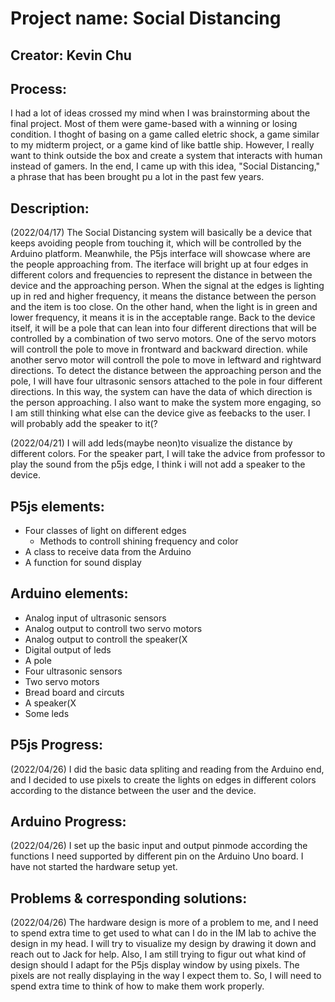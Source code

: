 # Project name: Social Distancing
## Creator: Kevin Chu

## Process: 
I had a lot of ideas crossed my mind when I was brainstorming about the final project. Most of them were game-based with a winning or losing condition. I thoght of basing on a game called eletric shock, a game similar to my midterm project, or a game kind of like battle ship. However, I really want to think outside the box and create a system that interacts with human instead of gamers. In the end, I came up with this idea, "Social Distancing," a phrase that has been brought pu a lot in the past few years.

## Description:
(2022/04/17) 
The Social Distancing system will basically be a device that keeps avoiding people from touching it, which will be controlled by the Arduino platform. Meanwhile, the P5js interface will showcase where are the people approaching from. The iterface will bright up at four edges in different colors and frequencies to represent the distance in between the device and the approaching person. When the signal at the edges is lighting up in red and higher frequency, it means the distance between the person and the item is too close. On the other hand, when the light is in green and lower frequency, it means it is in the acceptable range. Back to the device itself, it will be a pole that can lean into four different directions that will be controlled by a combination of two servo motors. One of the servo motors will controll the pole to move in frontward and backward direction. while another servo motor will controll the pole to move in leftward and rightward directions. To detect the distance between the approaching person and the pole, I will have four ultrasonic sensors attached to the pole in four different directions. In this way, the system can have the data of which direction is the person approaching. I also want to make the system more engaging, so I am still thinking what else can the device give as feebacks to the user. I will probably add the speaker to it(?

(2022/04/21)
I will add leds(maybe neon)to visualize the distance by different colors. For the speaker part, I will take the advice from professor to play the sound from the p5js edge, I think i will not add a speaker to the device.

## P5js elements:
  - Four classes of light on different edges
    - Methods to controll shining frequency and color
  - A class to receive data from the Arduino
  - A function for sound display

## Arduino elements:
  - Analog input of ultrasonic sensors
  - Analog output to controll two servo motors
  - Analog output to controll the speaker(X
  - Digital output of leds
  - A pole
  - Four ultrasonic sensors
  - Two servo motors
  - Bread board and circuts
  - A speaker(X
  - Some leds

## P5js Progress:
(2022/04/26)
I did the basic data spliting and reading from the Arduino end, and I decided to use pixels to create the lights on edges in different colors according to the distance between the user and the device.

## Arduino Progress:
(2022/04/26)
I set up the basic input and output pinmode according the functions I need supported by different pin on the Arduino Uno board. I have not started the hardware setup yet.

## Problems & corresponding solutions:
(2022/04/26)
The hardware design is more of a problem to me, and I need to spend extra time to get used to what can I do in the IM lab to achive the design in my head. I will try to visualize my design by drawing it down and reach out to Jack for help. Also, I am still trying to figur out what kind of design should I adapt for the P5js display window by using pixels. The pixels are not really displaying in the way I expect them to. So, I will need to spend extra time to think of how to make them work properly.
